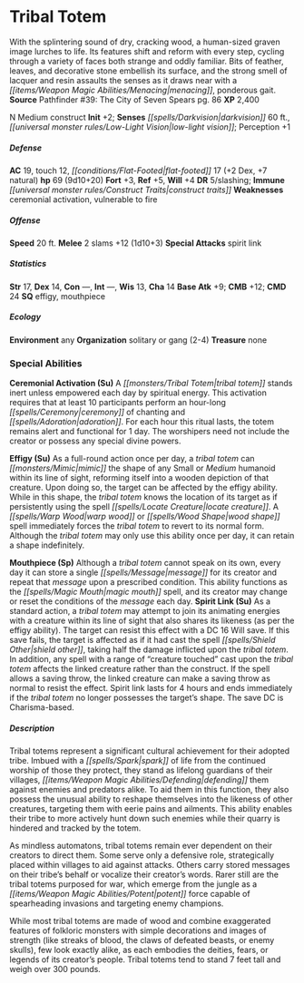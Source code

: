﻿---
cssclass: [monsters]
title1: Tribal Totem
desc_short: With the splintering sound of dry, cracking wood, a human-sized graven
  image lurches to life. Its features shift and reform with every step, cycling through
  a variety of faces both strange and oddly familiar. Bits of feather, leaves, and
  decorative stone embellish its surface, and the strong smell of lacquer and resin
  assaults the senses as it draws near with a menacing, ponderous gait.
title2: Tribal Totem
CR: 6
sources:
- name: 'Pathfinder #39: The City of Seven Spears'
  page: 86
  link: http://paizo.com/pathfinder/adventurePath/theSerpentsSkull/v5748btpy8ddd
XP: 2400
alignment: N
size: Medium
type: construct
initiative:
  bonus: 2
senses:
  darkvision: 60
  low-light vision: true
AC:
  AC: 19
  touch: 12
  flat_footed: 17
  components:
    dex: 2
    natural: 7
HP:
  HP: 69
  long: 9d10+20
saves:
  fort: 3
  ref: 5
  will: 4
DR:
- amount: 5
  weakness: slashing
immunities:
- construct traits
weaknesses:
- ceremonial activation
- vulnerable to fire
speeds:
  base: 20
attacks:
  melee:
  - - text: 2 slams +12 (1d10+3)
      entries:
      - - damage: 1d10+3
      count: 2
      attack: slams
      bonus:
      - 12
  special:
  - spirit link
ability_scores:
  STR: 17
  DEX: 14
  CON:
  INT:
  WIS: 13
  CHA: 14
BAB: 9
CMB: 12
CMD: 24
skills: {}
special_qualities:
- effigy
- mouthpiece
ecology:
  environment: any
  organization: solitary or gang (2-4)
  treasure_type: none
special_abilities:
  Ceremonial Activation (Su): A tribal totem stands inert unless empowered each day
    by spiritual energy. This activation requires that at least 10 participants perform
    an hour-long ceremony of chanting and adoration. For each hour this ritual lasts,
    the totem remains alert and functional for 1 day. The worshipers need not include
    the creator or possess any special divine powers.
  Effigy (Su): As a full-round action once per day, a tribal totem can mimic the shape
    of any Small or Medium humanoid within its line of sight, reforming itself into
    a wooden depiction of that creature. Upon doing so, the target can be affected
    by the effigy ability. While in this shape, the tribal totem knows the location
    of its target as if persistently using the spell locate creature. A warp wood
    or wood shape spell immediately forces the tribal totem to revert to its normal
    form. Although the tribal totem may only use this ability once per day, it can
    retain a shape indefinitely.
  Mouthpiece (Sp): Although a tribal totem cannot speak on its own, every day it can
    store a single message for its creator and repeat that message upon a prescribed
    condition. This ability functions as the magic mouth spell, and its creator may
    change or reset the conditions of the message each day.
  Spirit Link (Su): As a standard action, a tribal totem may attempt to join its animating
    energies with a creature within its line of sight that also shares its likeness
    (as per the effigy ability). The target can resist this effect with a DC 16 Will
    save. If this save fails, the target is affected as if it had cast the spell shield
    other, taking half the damage inflicted upon the tribal totem. In addition, any
    spell with a range of “creature touched” cast upon the tribal totem affects the
    linked creature rather than the construct. If the spell allows a saving throw,
    the linked creature can make a saving throw as normal to resist the effect. Spirit
    link lasts for 4 hours and ends immediately if the tribal totem no longer possesses
    the target's shape. The save DC is Charisma-based.
desc_long: |-
  Tribal totems represent a significant cultural achievement for their adopted tribe. Imbued with a spark of life from the continued worship of those they protect, they stand as lifelong guardians of their villages, defending them against enemies and predators alike. To aid them in this function, they also possess the unusual ability to reshape themselves into the likeness of other creatures, targeting them with eerie pains and ailments. This ability enables their tribe to more actively hunt down such enemies while their quarry is hindered and tracked by the totem.

  As mindless automatons, tribal totems remain ever dependent on their creators to direct them. Some serve only a defensive role, strategically placed within villages to aid against attacks. Others carry stored messages on their tribe's behalf or vocalize their creator's words. Rarer still are the tribal totems purposed for war, which emerge from the jungle as a potent force capable of spearheading invasions and targeting enemy champions.

  While most tribal totems are made of wood and combine exaggerated features of folkloric monsters with simple decorations and images of strength (like streaks of blood, the claws of defeated beasts, or enemy skulls), few look exactly alike, as each embodies the deities, fears, or legends of its creator's people. Tribal totems tend to stand 7 feet tall and weigh over 300 pounds.

---

# Tribal Totem
With the splintering sound of dry, cracking wood, a human-sized graven image lurches to life. Its features shift and reform with every step, cycling through a variety of faces both strange and oddly familiar. Bits of feather, leaves, and decorative stone embellish its surface, and the strong smell of lacquer and resin assaults the senses as it draws near with a _[[items/Weapon Magic Abilities/Menacing|menacing]]_, ponderous gait.
**Source** Pathfinder #39: The City of Seven Spears pg. 86
**XP** 2,400

N Medium construct
**Init** +2; **Senses** _[[spells/Darkvision|darkvision]]_ 60 ft., _[[universal monster rules/Low-Light Vision|low-light vision]]_; Perception +1

##### Defense

**AC** 19, touch 12, _[[conditions/Flat-Footed|flat-footed]]_ 17 (+2 Dex, +7 natural)
**hp** 69 (9d10+20)
**Fort** +3, **Ref** +5, **Will** +4
**DR** 5/slashing; **Immune** _[[universal monster rules/Construct Traits|construct traits]]_
**Weaknesses** ceremonial activation, vulnerable to fire

##### Offense
**Speed** 20 ft.
**Melee** 2 slams +12 (1d10+3)
**Special Attacks** spirit link

##### Statistics
**Str** 17, **Dex** 14, **Con** —, **Int** —, **Wis** 13, **Cha** 14
**Base Atk** +9; **CMB** +12; **CMD** 24
**SQ** effigy, mouthpiece

##### Ecology

**Environment** any
**Organization** solitary or gang (2-4)
**Treasure** none

### Special Abilities

**Ceremonial Activation (Su)** A _[[monsters/Tribal Totem|tribal totem]]_ stands inert unless empowered each day by spiritual energy. This activation requires that at least 10 participants perform an hour-long _[[spells/Ceremony|ceremony]]_ of chanting and _[[spells/Adoration|adoration]]_. For each hour this ritual lasts, the totem remains alert and functional for 1 day. The worshipers need not include the creator or possess any special divine powers.

**Effigy (Su)** As a full-round action once per day, a _tribal totem_ can _[[monsters/Mimic|mimic]]_ the shape of any Small or _Medium_ humanoid within its line of sight, reforming itself into a wooden depiction of that creature. Upon doing so, the target can be affected by the effigy ability. While in this shape, the _tribal totem_ knows the location of its target as if persistently using the spell _[[spells/Locate Creature|locate creature]]_. A _[[spells/Warp Wood|warp wood]]_ or _[[spells/Wood Shape|wood shape]]_ spell immediately forces the _tribal totem_ to revert to its normal form. Although the _tribal totem_ may only use this ability once per day, it can retain a shape indefinitely.

**Mouthpiece (Sp)** Although a _tribal totem_ cannot speak on its own, every day it can store a single _[[spells/Message|message]]_ for its creator and repeat that _message_ upon a prescribed condition. This ability functions as the _[[spells/Magic Mouth|magic mouth]]_ spell, and its creator may change or reset the conditions of the _message_ each day.
**Spirit Link (Su)** As a standard action, a _tribal totem_ may attempt to join its animating energies with a creature within its line of sight that also shares its likeness (as per the effigy ability). The target can resist this effect with a DC 16 Will save. If this save fails, the target is affected as if it had cast the spell _[[spells/Shield Other|shield other]]_, taking half the damage inflicted upon the _tribal totem_. In addition, any spell with a range of “creature touched” cast upon the _tribal totem_ affects the linked creature rather than the construct. If the spell allows a saving throw, the linked creature can make a saving throw as normal to resist the effect. Spirit link lasts for 4 hours and ends immediately if the _tribal totem_ no longer possesses the target’s shape. The save DC is Charisma-based.

##### Description

Tribal totems represent a significant cultural achievement for their adopted tribe. Imbued with a _[[spells/Spark|spark]]_ of life from the continued worship of those they protect, they stand as lifelong guardians of their villages, _[[items/Weapon Magic Abilities/Defending|defending]]_ them against enemies and predators alike. To aid them in this function, they also possess the unusual ability to reshape themselves into the likeness of other creatures, targeting them with eerie pains and ailments. This ability enables their tribe to more actively hunt down such enemies while their quarry is hindered and tracked by the totem.

As mindless automatons, tribal totems remain ever dependent on their creators to direct them. Some serve only a defensive role, strategically placed within villages to aid against attacks. Others carry stored messages on their tribe’s behalf or vocalize their creator’s words. Rarer still are the tribal totems purposed for war, which emerge from the jungle as a _[[items/Weapon Magic Abilities/Potent|potent]]_ force capable of spearheading invasions and targeting enemy champions.

While most tribal totems are made of wood and combine exaggerated features of folkloric monsters with simple decorations and images of strength (like streaks of blood, the claws of defeated beasts, or enemy skulls), few look exactly alike, as each embodies the deities, fears, or legends of its creator’s people. Tribal totems tend to stand 7 feet tall and weigh over 300 pounds.
